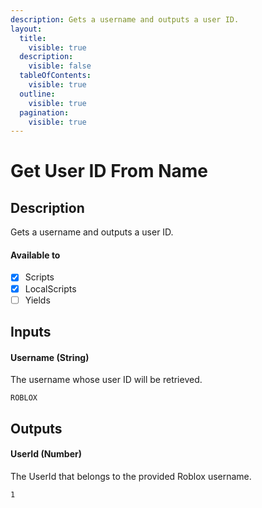 ```yaml
---
description: Gets a username and outputs a user ID.
layout:
  title:
    visible: true
  description:
    visible: false
  tableOfContents:
    visible: true
  outline:
    visible: true
  pagination:
    visible: true
---
```


# Get User ID From Name

## Description

Gets a username and outputs a user ID.

#### Available to

* [x] Scripts
* [x] LocalScripts
* [ ] Yields

## Inputs

#### Username (String)

The username whose user ID will be retrieved.

```
ROBLOX
```

## Outputs

#### UserId (Number)

The UserId that belongs to the provided Roblox username.

```
1
```
